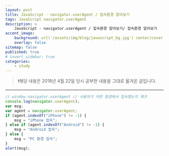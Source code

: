 ```yaml
---
layout: post
title: JavaScript - navigator.userAgent / 접속환경 알아보기
tags: JavaScript navigator.userAgent
description: >
    JavaScript - navigator.userAgent / 접속환경 알아보기/ 접속환경 알아보기
accent_image:
    background: url('/assets/img/blog/javascript_bg.jpg') center/cover
    overlay: false
sitemap: false
published: true
# invert_sidebar: true
categories:
    - study
---
```


> ❗️해당 내용은 2018년 4월 22일 당시 공부한 내용을 그대로 옮겨온 글입니다.

---

```javascript
// window.navigator.userAgent // 사용자가 어떤 환경에서 접속했는지 체크
console.log(navigator.userAgent);
var msg;
var agent = navigator.userAgent;
if (agent.indexOf("iPhone") != -1) {
    msg = "iPhone 접속";
} else if (agent.indexOf("Android") != -1) {
    msg = "Android 접속";
} else {
    msg = "PC 환경 접속";
}
alert(msg);
```
